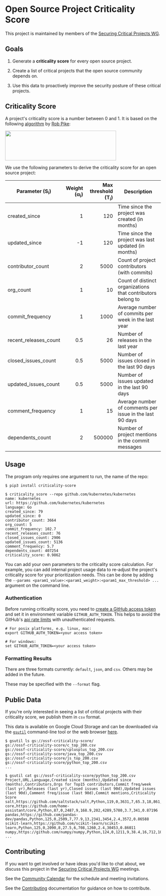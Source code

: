 # Open Source Project Criticality Score

This project is maintained by members of the
[Securing Critical Projects WG](https://github.com/ossf/wg-securing-critical-projects).

## Goals
1. Generate a **criticality score** for every open source project.

1. Create a list of critical projects that the open source community depends on.

1. Use this data to proactively improve the security posture of these critical projects.

## Criticality Score

A project's criticality score is a number between 0 and 1. It is based on
the following
[algorithm](https://github.com/ossf/criticality_score/blob/main/Quantifying_criticality_algorithm.pdf)
by [Rob Pike](https://github.com/robpike):

<img src="https://raw.githubusercontent.com/ossf/criticality_score/main/images/formula.png" width="359" height="96">

We use the following parameters to derive the criticality score for an
open source project:

| Parameter (S<sub>i</sub>)  | Weight (&alpha;<sub>i</sub>) | Max threshold (T<sub>i</sub>) | Description |
|---|---:|---:|---|
| created_since | 1 | 120 | Time since the project was created (in months) |
| updated_since  | -1 | 120 | Time since the project was last updated (in months) |
| contributor_count | 2 | 5000 | Count of project contributors (with commits) |
| org_count | 1 | 10 | Count of distinct organizations that contributors belong to |
| commit_frequency | 1 | 1000 | Average number of commits per week in the last year |
| recent_releases_count | 0.5 | 26 | Number of releases in the last year |
| closed_issues_count | 0.5 | 5000 | Number of issues closed in the last 90 days |
| updated_issues_count | 0.5 | 5000 | Number of issues updated in the last 90 days |
| comment_frequency | 1 | 15 | Average number of comments per issue in the last 90 days |
| dependents_count | 2 | 500000 | Number of project mentions in the commit messages |

## Usage

The program only requires one argument to run, the name of the repo:

```shell
$ pip3 install criticality-score

$ criticality_score --repo github.com/kubernetes/kubernetes
name: kubernetes
url: https://github.com/kubernetes/kubernetes
language: Go
created_since: 79
updated_since: 0
contributor_count: 3664
org_count: 5
commit_frequency: 102.7
recent_releases_count: 76
closed_issues_count: 2906
updated_issues_count: 5136
comment_frequency: 5.7
dependents_count: 407254
criticality_score: 0.9862
```

You can add your own parameters to the criticality score calculation. For
example, you can add internal project usage data to re-adjust the project's
criticality score for your prioritization needs. This can be done by adding
the `--params <param1_value>:<param1_weight>:<param1_max_threshold> ...`
argument on the command line.

### Authentication

Before running criticality score, you need to
[create a GitHub access token](https://docs.github.com/en/free-pro-team@latest/developers/apps/about-apps#personal-access-tokens)
and set it in environment variable `GITHUB_AUTH_TOKEN`.
This helps to avoid the GitHub's
[api rate limits](https://developer.github.com/v3/#rate-limiting)
with unauthenticated requests.

```shell
# For posix platforms, e.g. linux, mac:
export GITHUB_AUTH_TOKEN=<your access token>

# For windows:
set GITHUB_AUTH_TOKEN=<your access token>
```
### Formatting Results

There are three formats currently: `default`, `json`, and `csv`. Others may be added in the future.

These may be specified with the `--format` flag.

## Public Data

If you're only interested in seeing a list of critical projects with their
criticality score, we publish them in `csv` format.

This data is available on Google Cloud Storage and can be downloaded via the
[`gsutil`](https://cloud.google.com/storage/docs/gsutil_install)
command-line tool or the web browser
[here](https://storage.cloud.google.com/ossf-criticality-score).

```shell
$ gsutil ls gs://ossf-criticality-score/
gs://ossf-criticality-score/c_top_200.csv
gs://ossf-criticality-score/cplusplus_top_200.csv
gs://ossf-criticality-score/java_top_200.csv
gs://ossf-criticality-score/js_top_200.csv
gs://ossf-criticality-score/python_top_200.csv
...

$ gsutil cat gs://ossf-criticality-score/python_top_200.csv
Project,URL,Language,Created since (months),Updated since (months),Contributors,Orgs for Top15 contributors,Commit freq/week (last yr),Releases (last yr),Closed issues (last 90d),Updated issues (last 90d),Comment freq/issue (last 90d),Commit mentions,Criticality Score
salt,https://github.com/saltstack/salt,Python,119,0,3631,7,65.3,18,861,1713,1.2,20953,0.87988
core,https://github.com/home-assistant/core,Python,87,0,2487,9,168.9,202,4289,5780,3.7,341,0.87196
pandas,https://github.com/pandas-dev/pandas,Python,125,0,2509,7,77.9,13,2341,3454,2.4,3572,0.86588
scikit-learn,https://github.com/scikit-learn/scikit-learn,Python,125,0,2090,8,27.5,6,708,1260,2.4,30453,0.86011
numpy,https://github.com/numpy/numpy,Python,124,0,1211,9,38.4,16,712,1032,3.3,8543,0.8574
...
```

## Contributing

If you want to get involved or have ideas you'd like to chat about, we discuss this project in the [Securing Critical Projects WG](https://github.com/ossf/wg-securing-critical-projects) meetings.

See the [Community Calendar](https://calendar.google.com/calendar?cid=czYzdm9lZmhwNWk5cGZsdGI1cTY3bmdwZXNAZ3JvdXAuY2FsZW5kYXIuZ29vZ2xlLmNvbQ) for the schedule and meeting invitations.

See the [Contributing](CONTRIBUTING.md) documentation for guidance on how to contribute.
